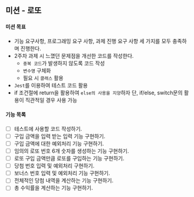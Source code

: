 ## 미션 - 로또

#### 미션 목표
- 기능 요구사항, 프로그래밍 요구 사항, 과제 진행 요구 사항 세 가지를 모두 충족하며 진행한다.
- 2주차 과제 시 느꼈던 문제점을 개선한 코드를 작성한다.
  - `중복 코드`가 발생하지 않도록 코드 작성
  - `변수명` 구체화
  - 필요 시 `클래스` 활용
- `Jest`를 이용하여 테스트 코드 활용
- if 조건절에 return을 활용하여 `else의 사용을 지양`하자
  단, if/else, switch문의 활용이 직관적일 경우 사용 가능

#### 기능 목록
- [ ] 테스트에 사용할 코드 작성하기.
- [ ] 구입 금액을 입력 받는 입력 기능 구현하기.
- [ ] 구입 금액에 대한 예외처리 기능 구현하기.
- [ ] 임의의 로또 번호 6개 숫자를 생성하는 기능 구현하기.
- [ ] 로또 구입 금액만큼 로또를 구입하는 기능 구현하기.
- [ ] 당첨 번호 입력 및 예외처리 구현하기.
- [ ] 보너스 번호 입력 및 예외처리 기능 구현하기.
- [ ] 전체적인 당첨 내역을 계산하는 기능 구현하기.
- [ ] 총 수익률을 계산하는 기능 구현하기.